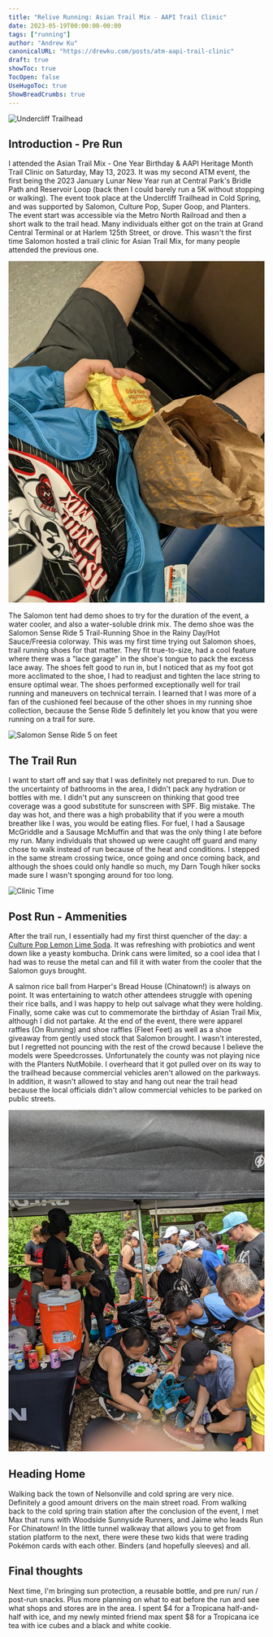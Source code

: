 ```yaml
---
title: "Relive Running: Asian Trail Mix - AAPI Trail Clinic"
date: 2023-05-19T00:00:00-00:00
tags: ["running"]
author: "Andrew Ku"
canonicalURL: "https://drewku.com/posts/atm-aapi-trail-clinic"
draft: true
showToc: true
TocOpen: false
UseHugoToc: true
ShowBreadCrumbs: true
---
```


![Undercliff Trailhead](images/Salomon-tent.jpg)

## Introduction - Pre Run
I attended the Asian Trail Mix - One Year Birthday & AAPI Heritage Month Trail Clinic on Saturday, May 13, 2023. It was my second ATM event, the first being the 2023 January Lunar New Year run at Central Park's Bridle Path and Reservoir Loop (back then I could barely run a 5K without stopping or walking). The event took place at the Undercliff Trailhead in Cold Spring, and was supported by Salomon, Culture Pop, Super Goop, and Planters. The event start was accessible via the Metro North Railroad and then a short walk to the trail head. Many individuals either got on the train at Grand Central Terminal or at Harlem 125th Street, or drove. This wasn't the first time Salomon hosted a trail clinic for Asian Trail Mix, for many people attended the previous one. 

![Breakfast](images/atm-cheeseburger.jpg)

The Salomon tent had demo shoes to try for the duration of the event, a water cooler, and also a water-soluble drink mix. The demo shoe was the Salomon Sense Ride 5 Trail-Running Shoe in the Rainy Day/Hot Sauce/Freesia colorway. This was my first time trying out Salomon shoes, trail running shoes for that matter. They fit true-to-size, had a cool feature where there was a "lace garage" in the shoe's tongue to pack the excess lace away. The shoes felt good to run in, but I noticed that as my foot got more acclimated to the shoe, I had to readjust and tighten the lace string to ensure optimal wear. The shoes performed exceptionally well for trail running and maneuvers on technical terrain. I learned that I was more of a fan of the cushioned feel because of the other shoes in my running shoe collection, because the Sense Ride 5 definitely let you know that you were running on a trail for sure.   

![Salomon Sense Ride 5 on feet](images/salomon-sense-ride-5.jpg)

## The Trail Run
I want to start off and say that I was definitely not prepared to run. Due to the uncertainty of bathrooms in the area, I didn't pack any hydration or bottles with me. I didn't put any sunscreen on thinking that good tree coverage was a good substitute for sunscreen with SPF. Big mistake. The day was hot, and there was a high probability that if you were a mouth breather like I was, you would be eating flies. For fuel, I had a Sausage McGriddle and a Sausage McMuffin and that was the only thing I ate before my run. Many individuals that showed up were caught off guard and many chose to walk instead of run because of the heat and conditions. I stepped in the same stream crossing twice, once going and once coming back, and although the shoes could only handle so much, my Darn Tough hiker socks made sure I wasn't sponging around for too long. 

![Clinic Time](images/atm-coldspring-mountain.jpg)

## Post Run - Ammenities
After the trail run, I essentially had my first thirst quencher of the day: a [Culture Pop Lemon Lime Soda](https://drinkculturepop.com/products/lemon-lime-cardamom). It was refreshing with probiotics and went down like a yeasty kombucha. Drink cans were limited, so a cool idea that I had was to reuse the metal can and fill it with water from the cooler that the Salomon guys brought. 

A salmon rice ball from Harper's Bread House (Chinatown!) is always on point. It was entertaining to watch other attendees struggle with opening their rice balls, and I was happy to help out salvage what they were holding.  Finally, some cake was cut to commemorate the birthday of Asian Trail Mix, although I did not partake. At the end of the event, there were apparel raffles (On Running) and shoe raffles (Fleet Feet) as well as a shoe giveaway from gently used stock that Salomon brought. I wasn't interested, but I regretted not pouncing with the rest of the crowd because I believe the models were Speedcrosses. Unfortunately the county was not playing nice with the Planters NutMobile. I overheard that it got pulled over on its way to the trailhead because commercial vehicles aren't allowed on the parkways. In addition, it wasn't allowed to stay and hang out near the trail head because the local officials didn't allow commercial vehicles to be parked on public streets. 

![Salomon shoe giveaway](images/salomon-shoe-giveaway.jpg)

## Heading Home
Walking back the town of Nelsonville and cold spring are very nice. Definitely a good amount drivers on the main street road. From walking back to the cold spring train station after the conclusion of the event, I met Max that runs with Woodside Sunnyside Runners, and Jaime who leads Run For Chinatown! In the little tunnel walkway that allows you to get from station platform to the next, there were these two kids that were trading Pokémon cards with each other. Binders (and hopefully sleeves) and all. 

## Final thoughts
Next time, I'm bringing sun protection, a reusable bottle, and pre run/ run / post-run snacks. Plus more planning on what to eat before the run and see what shops and stores are in the area. I spent $4 for a Tropicana half-and-half with ice, and my newly minted friend max spent $8 for a Tropicana ice tea with ice cubes and a black and white cookie. 
